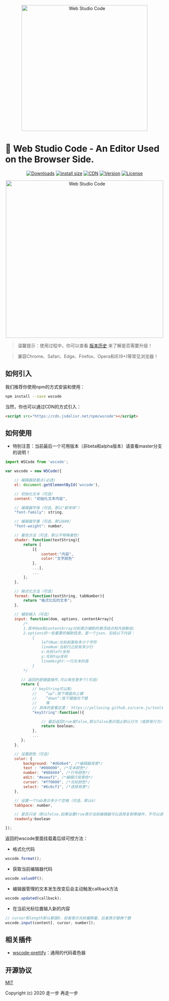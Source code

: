 <p align="center"><a href="https://github.com/yelloxing/Web-Studio-Code" target="_blank" rel="noopener noreferrer">
<img width="400" src="https://yelloxing.github.io/Web-Studio-Code/logo.png" alt="Web Studio Code"></a></p>

# 🎉 Web Studio Code - An Editor Used on the Browser Side.

<p align="center">
<a href="https://yelloxing.github.io/npm-downloads/?interval=7&packages=wscode"><img src="https://img.shields.io/npm/dm/wscode.svg" alt="Downloads"></a>
<a href="https://packagephobia.now.sh/result?p=wscode"><img src="https://packagephobia.now.sh/badge?p=wscode" alt="install size"></a>
<a href="https://www.jsdelivr.com/package/npm/wscode"><img src="https://data.jsdelivr.com/v1/package/npm/wscode/badge" alt="CDN"></a>
<a href="https://www.npmjs.com/package/wscode"><img src="https://img.shields.io/npm/v/wscode.svg" alt="Version"></a>
<a href="https://github.com/yelloxing/Web-Studio-Code/blob/master/LICENSE"><img src="https://img.shields.io/npm/l/wscode.svg" alt="License"></a>
</p>

<p align="center"><a href="https://yelloxing.github.io/Web-Studio-Code/Web-Studio-Code.html" target="_blank" rel="noopener noreferrer">
<img width="500" src="https://yelloxing.github.io/Web-Studio-Code/snipping.png" alt="Web Studio Code"></a></p>

> 温馨提示：使用过程中，你可以查看 [版本历史](./CHANGELOG) 来了解是否需要升级！

> 兼容Chrome、Safari、Edge、Firefox、Opera和IE(9+)等常见浏览器！

## 如何引入

我们推荐你使用npm的方式安装和使用：

```bash
npm install --save wscode
```

当然，你也可以通过CDN的方式引入：

```html
<script src="https://cdn.jsdelivr.net/npm/wscode"></script>
```

## 如何使用

- 特别注意：当前最后一个可用版本（非beta和alpha版本）请查看master分支的说明！

```js
import WSCode from 'wscode';

var wscode = new WSCode({

    // 编辑器挂载点(必选)
    el: document.getElementById('wscode'),

    // 初始化文本（可选）
    content: "初始化文本内容",

    // 编辑器字体（可选，默认"新宋体"）
    "font-family": string,

    // 编辑器字重（可选，默认600）
    "font-weight": number,

    // 着色方法（可选，默认不特殊着色）
    shader: function(textString){
        return [
            [{
                content:"内容",
                color:"文字颜色"
            },
            ...],
            ...
        ];
    },

    // 格式化方法（可选）
    format: function(textString, tabNumber){
        return "格式化后的文本";
    },

    // 辅助输入（可选）
    input: function(dom, options, contentArray){
        /*
        1.其中dom和contentArray分别表示辅助的悬浮结点和内容数组;
        2.options的一些重要的辅助信息，是一个json，包括以下内容：
            {
                leftNum:光标前面有多少个字符
                lineNum:当前行之前有多少行
                x:光标left坐标
                y:光标top坐标
                lineHeight:一行文本的高
            }
        */

       // 返回的是键盘操作,可以有任意多个(可选)
       return {
            // keyString可以取:
            //    ”up“:按下键盘向上键
            //    ”down“:按下键盘向下键
            //    等
            // 具体的查看这里： https://yelloxing.github.io/core.js/tools-api/index.html#keyString
            "keyString":function(){

                // 最后返回true或false,默认false表示阻止默认行为（或原有行为）
                return boolean;
            },
            ...
       };
    },

    // 设置颜色（可选）
    color: {
        background: "#d6d6e4", /*编辑器背景*/
        text : "#000000", /*文本颜色*/
        number: "#888484", /*行号颜色*/
        edit: "#eaeaf1", /*编辑行背景色*/
        cursor: "#ff0000", /*光标颜色*/
        select: "#6c6cf1", /*选择背景*/
    },

    // 设置一个tab表示多少个空格（可选，默认4）
    tabSpace: number,

    // 是否只读（默认false,如果设置true表示当前编辑器可以选择复制等操作，不可以进行内容修改）
    readonly:boolean

});
```

返回的wscode里面挂载着后续可控方法：

- 格式化代码

```js
wscode.format();
```

- 获取当前编辑器代码

```js
wscode.valueOf();
```

- 编辑器管理的文本发生改变后会主动触发callback方法

```js
wscode.updated(callback);
```

- 在当前光标位置输入新的内容

```js
// cursor和length默认都是0，前者表示光标偏移量，后者表示替换个数
wscode.input(content[, cursor, number]);
```

## 相关插件

- [wscode-prettify](https://github.com/yelloxing/wscode-prettify)：通用的代码着色器

## 开源协议

[MIT](https://github.com/yelloxing/Web-Studio-Code/blob/master/LICENSE)

Copyright (c) 2020 走一步 再走一步
